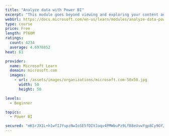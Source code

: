 ```yaml
---
title: "Analyze data with Power BI"
excerpt: "This module goes beyond viewing and exploring your content and explains how to interact with it by working with reports and dashboards to uncover and share new business insights."
webUrl: https://docs.microsoft.com/en-us/learn/modules/analyze-data-power-bi/
type: course
price: Free
length: PT60M
ratings:
  count: 4234
  average: 4.6976852
heat: 61

provider:
  name: Microsoft Learn
  domain: microsoft.com
  images:
    - url: /assets/images/organizations/microsoft.com-50x50.jpg
      width: 50
      height: 50

levels:
  - Beginner

topics:
  - Power BI

secured: "mKSrJX1L+h1wfIJYupzNwIoSE5fDIVJaqv4PMWbuPz9LfB8eUvwYgp8Cy9GY/euMQ1bslIcH6Z3aRlLUgV0VCAvkyjdK1B2/w7xXgK56xibC7bkmDBw2oRWjwe7xnQ0u2QpN7tgKMwGoiAkgGqM7ByGqJQP8clM/qKkhEDATLo+E+meq1FdvStmPTUA7pjZgv2k/Gek4cwCh5Hhs31rSHIFRBxIui1JdNX7mHjWadT8272RhW0kdfsoln0iupW9JmyJny6chCf80fLatLL3RUMzSYgm5RrLNxaI002nrkXuoMbcin3Vtim6GO9s2qZ55dS5wT1h8ytY/3Po3a8vOYBuuKUkXzfQd1wQmjmrq7gu8qKIF6hr17FhL7cP2vcuOB2Ib/tj36kIW2GGNs0xrmQ==;8BVSUIas1j+Bxcs/klRf6w=="
---
```


